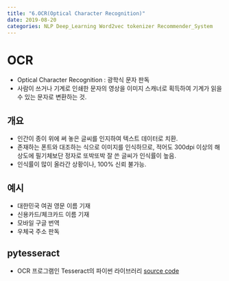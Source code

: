 ```yaml
---
title: "6.OCR(Optical Character Recognition)"
date: 2019-08-20
categories: NLP Deep_Learning Word2vec tokenizer Recommender_System
---
```


# OCR
- Optical Character Recognition : 광학식 문자 판독
- 사람이 쓰거나 기계로 인쇄한 문자의 영상을 이미지 스캐너로 획득하여 기계가 읽을 수 있는 문자로 변환하는 것.

## 개요
- 인간이 종이 위에 써 놓은 글씨를 인지하여 텍스트 데이터로 치환.
- 존재하는 폰트와 대조하는 식으로 이미지를 인식하므로, 적어도 300dpi 이상의 해상도에 필기체보단 정자로 또박또박 잘 쓴 글씨가 인식률이 높음.
- 인식률이 많이 올라간 상황이나, 100% 신뢰 불가능.

## 예시
- 대한민국 여권 영문 이름 기재
- 신용카드/체크카드 이름 기재
- 모바일 구글 번역
- 우체국 주소 판독

## pytesseract
- OCR 프로그램인 Tesseract의 파이썬 라이브러리
[source code]()
